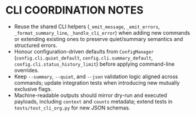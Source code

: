 # CLI COORDINATION NOTES

- Reuse the shared CLI helpers (`_emit_message`, `_emit_errors`, `_format_summary_line`, `_handle_cli_error`) when adding new commands or extending existing ones to preserve quiet/summary semantics and structured errors.
- Honour configuration-driven defaults from `ConfigManager` (`config.cli.quiet_default`, `config.cli.summary_default`, `config.cli.status_history_limit`) before applying command-line overrides.
- Keep `--summary`, `--quiet`, and `--json` validation logic aligned across commands; update integration tests when introducing new mutually exclusive flags.
- Machine-readable outputs should mirror dry-run and executed payloads, including `context` and `counts` metadata; extend tests in `tests/test_cli_org.py` for new JSON schemas.
